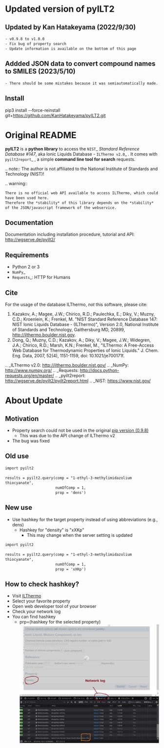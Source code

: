 # Updated version of **pyILT2**
## Updated by Kan Hatakeyama (2022/9/30)
    - v0.9.8 to v1.0.0
    - Fix bug of property search
    - Update information is available on the bottom of this page
## Addded JSON data to convert compound names to SMILES (2023/5/10)
    - There should be some mistakes because it was semiautomatically made.
    
## Install
pip3 install --force-reinstall git+https://github.com/KanHatakeyama/pyILT2.git

# Original README

**pyILT2** is a **python library** to access the `NIST`_ *Standard Reference Database #147*,
aka Ionic Liquids Database - `ILThermo v2.0`_ .
It comes with `pyilt2report`_ , a simple **command line tool for search** requests.

.. note:: The author is not affiliated to the National Institute of Standards and Technology (NIST)!

.. warning::

    There is no official web API available to access ILThermo, which could have been used here.
    Therefore the *stability* of this library depends on the *stability* of the JSON/javascript framework of the webservice.


Documentation
-------------

Documentation including installation procedure, tutorial and API:
http://wgserve.de/pyilt2/


Requirements
------------

* Python 2 or 3
* `NumPy`_
* `Requests`_: HTTP for Humans


Cite
----

For the usage of the database ILThermo, *not* this software, please cite:

   1. Kazakov, A.; Magee, J.W.; Chirico, R.D.; Paulechka, E.; Diky, V.; Muzny, C.D.; Kroenlein, K.; Frenkel, M. "NIST Standard Reference Database 147: NIST Ionic Liquids Database - (ILThermo)", Version 2.0, National Institute of Standards and Technology, Gaithersburg MD, 20899, http://ilthermo.boulder.nist.gov.
   2.  Dong, Q.; Muzny, C.D.; Kazakov, A.; Diky, V.; Magee, J.W.; Widegren, J.A.; Chirico, R.D.; Marsh, K.N.; Frenkel, M., "ILThermo: A Free-Access Web Database for Thermodynamic Properties of Ionic Liquids." J. Chem. Eng. Data, 2007, 52(4), 1151-1159, doi: 10.1021/je700171f.


.. _ILThermo v2.0: http://ilthermo.boulder.nist.gov/
.. _NumPy: http://www.numpy.org/
.. _Requests: http://docs.python-requests.org/en/master/
.. _pyilt2report: http://wgserve.de/pyilt2/pyilt2report.html
.. _NIST: https://www.nist.gov/


# About Update
## Motivation
- Property search could not be used in the original [pip version (0.9.8)](http://wgserve.de/pyilt2/index.html)
    - This was due to the API change of ILThermo v2
- The bug was fixed

## Old use
```
import pyilt2

results = pyilt2.query(comp = "1-ethyl-3-methylimidazolium thiocyanate",
                       numOfComp = 1,
                       prop = 'dens')
```

## New use
- Use hashkey for the target property instead of using abbreviations (e.g., dens)
    - Hashkey for "density" is "xXKp"
      - This may change when the server setting is updated
```
import pyilt2

results = pyilt2.query(comp = "1-ethyl-3-methylimidazolium thiocyanate",
                       numOfComp = 1,
                       prop = 'xXKp')
```


## How to check hashkey?
- Visit [ILThermo](https://ilthermo.boulder.nist.gov/)
- Select your favorite property
- Open web developer tool of your browser
- Check your network log
- You can find hashkey
    - prp=(hashkey for the selected property)
![](hash.png)
